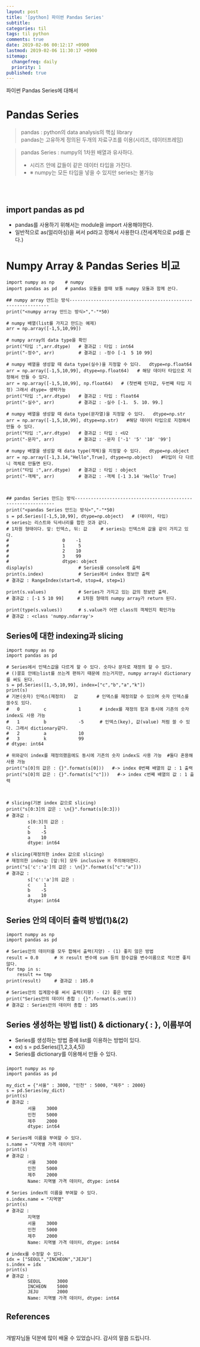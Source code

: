 ```yaml
---
layout: post
title: '[python] 파이썬 Pandas Series'
subtitle: 
categories: til
tags: til python
comments: true
date: 2019-02-06 00:12:17 +0900
lastmod: 2019-02-06 11:30:17 +0900
sitemap:
  changefreq: daily
  priority: 1
published: true
---
```


파이썬 Pandas Series에 대해서 <br />

# Pandas Series
> pandas : python의 data analysis의 핵심 library<br>
> pandas는 고유하게 정의된 두개의 자료구조를 이용(시리즈, 데이터프레임)<br>

> pandas Series : numpy의 1차원 배열과 유사하다.<br>
> - 시리즈 안에 값들이 같은 데이터 타입을 가진다.
> - ※ numpy는 모든 타입을 넣을 수 있지만 series는 불가능

<br>
<br>

## import pandas as pd
* pandas를 사용하기 위해서는 module을 import 사용해야한다.
* 일반적으로 as(얼리아싱)을 써서 pd라고 정해서 사용한다.(전세계적으로 pd를 쓴다.)

# Numpy Array & Pandas Series 비교
    import numpy as np    # numpy
    import pandas as pd   # pandas 모듈을 쓸때 보통 numpy 모듈과 함께 쓴다.
    
    ## numpy array 만드는 방식--------------------------------------------------------------
    print("<numpy array 만드는 방식>","-"*50)
    
    # numpy 배열(list를 가지고 만드는 예제)
    arr = np.array([-1,5,10,99])
    
    # numpy array의 data type을 확인
    print("타입 :",arr.dtype)   # 결과값 : 타입 : int64
    print("-정수", arr)         # 결과값 : -정수 [-1  5 10 99]
    
    # numpy 배열을 생성할 때 data type(실수)을 지정할 수 있다.   dtype=np.float64
    arr = np.array([-1,5,10,99], dtype=np.float64)   # 해당 데이터 타입으로 지정해서 만들 수 있다.
    arr = np.array([-1,5,10,99], np.float64)   # (첫번째 인자값, 두번째 타입 지정) 그래서 dtype= 생략가능
    print("타입 :",arr.dtype)   # 결과값 : 타입 : float64
    print("-실수", arr)         # 결과값 : -실수 [-1.  5. 10. 99.]
    
    # numpy 배열을 생성할 때 data type(문자열)을 지정할 수 있다.   dtype=np.str
    arr = np.array([-1,5,10,99], dtype=np.str)   #해당 데이터 타입으로 지정해서 만들 수 있다.
    print("타입 :",arr.dtype)   # 결과값 : 타입 : <U2
    print("-문자", arr)         # 결과값 : -문자 ['-1' '5' '10' '99']
    
    # numpy 배열을 생성할 때 data type(객체)을 지정할 수 있다.   dtype=np.object
    arr = np.array([-1,3.14,"Hello",True], dtype=np.object)   #타입이 다 다르니 객체로 만들면 된다.
    print("타입 :",arr.dtype)   # 결과값 : 타입 : object
    print("-객체", arr)         # 결과값 : -객체 [-1 3.14 'Hello' True]
    
    
    
    ## pandas Series 만드는 방식--------------------------------------------------------------
    print("<pandas Series 만드는 방식>","-"*50)
    s = pd.Series([-1,5,10,99], dtype=np.object)   # (데이터, 타입)
    # series는 리스트와 딕셔너리를 합친 것과 같다.
    # 1차원 형태이다. 앞: 인덱스, 뒤: 값     # series는 인덱스와 값을 같이 가지고 있다.
    #                    0    -1
    #                    1     5
    #                    2    10
    #                    3    99
    #                    dtype: object
    display(s)                 # Series를 console에 출력
    print(s.index)             # Series에서 index 정보만 출력  
    # 결과값 : RangeIndex(start=0, stop=4, step=1)
    
    print(s.values)            # Series가 가지고 있는 값의 정보만 출력.  
    # 결과값 : [-1 5 10 99]     # 1차원 형태의 numpy array가 return 된다.
    
    print(type(s.values))      # s.value가 어떤 class의 객체인지 확인가능 
    # 결과값 : <class 'numpy.ndarray'>
    
## Series에 대한 indexing과 slicing
    import numpy as np
    import pandas as pd
    
    # Series에서 인덱스값을 다르게 할 수 있다. 숫자나 문자로 재정의 할 수 있다.
    # ()괄호 안에는list를 쓰는게 편하기 때문에 쓰는거지만, numpy array나 dictionary를 써도 된다.
    s = pd.Series([1,-5,10,99], index=["c","b","a","k"])
    print(s)
    # 기본(숫자) 인덱스(재정의)   값       # 인덱스를 재정의할 수 있으며 숫자 인덱스를 쓸수도 있다.
    #   0         c            1       # index를 재정의 함과 동시에 기존의 숫자 index도 사용 가능
    #   1         b            -5      # 인덱스(key), 값(value) 처럼 쓸 수 있다. 그래서 dictionary같다.
    #   2         a            10
    #   3         k            99
    # dtype: int64
    
    # 위와같이 index를 재정의했음에도 동시에 기존의 숫자 index도 사용 가능  #둘다 혼용해 사용 가능
    print("s[0]의 값은 : {}".format(s[0]))   #-> index 0번째 배열의 값 : 1 출력
    print("s[0]의 값은 : {}".format(s["c"]))   #-> index c번째 배열의 값 : 1 출력
    
    
    
    # slicing(기본 index 값으로 slicing)
    print("s[0:3]의 값은 : \n{}".format(s[0:3]))
    # 결과값 : 
            s[0:3]의 값은 :
            c     1
            b    -5
            a    10
            dtype: int64
    
    # slicing(재정의한 index 값으로 slicing)
    # 재정의한 index는 [앞:뒤] 모두 inclusive ※ 주의해야한다.
    print("s['c':'a']의 값은 : \n{}".format(s["c":"a"])) 
    # 결과값 : 
            s['c':'a']의 값은 : 
            c     1
            b    -5
            a    10
            dtype: int64

## Series 안의 데이터 출력 방법(1)&(2)
    import numpy as np
    import pandas as pd
    
    # Series안의 데이터를 모두 합해서 출력(지양) - (1) 좋지 않은 방법
    result = 0.0      # ※ result 변수에 sum 등의 함수값을 변수이름으로 적으면 좋지 않다.
    for tmp in s:
        result += tmp
    print(result)     # 결과값 : 105.0
    
    # Series안의 집계함수를 써서 출력(지향) - (2) 좋은 방법
    print("Series안의 데이터 총합 : {}".format(s.sum()))
    # 결과값 : Series안의 데이터 총합 : 105

## Series 생성하는 방법 list() & dictionary{ : }, 이름부여
* Series를 생성하는 방법 중에 list를 이용하는 방법이 있다.
* ex) s = pd.Series([1,2,3,4,5])
* Series를 dictionary를 이용해서 만들 수 있다.
###
    import numpy as np
    import pandas as pd
    
    my_dict = {"서울" : 3000, "인천" : 5000, "제주" : 2000}
    s = pd.Series(my_dict)
    print(s)
    # 결과값 : 
            서울    3000
            인천    5000
            제주    2000
            dtype: int64
    
    # Series에 이름을 부여할 수 있다.
    s.name = "지역별 가격 데이터"
    print(s)
    # 결과값 : 
            서울    3000
            인천    5000
            제주    2000
            Name: 지역별 가격 데이터, dtype: int64
    
    # Series index의 이름을 부여할 수 있다.
    s.index.name = "지역명"
    print(s)
    # 결과값 : 
            지역명
            서울    3000
            인천    5000
            제주    2000
            Name: 지역별 가격 데이터, dtype: int64
    
    # index를 수정할 수 있다.
    idx = ["SEOUL","INCHEON","JEJU"]
    s.index = idx
    print(s)
    # 결과값 : 
            SEOUL      3000
            INCHEON    5000
            JEJU       2000
            Name: 지역별 가격 데이터, dtype: int64



## References

<br/>
개발자님들 덕분에 많이 배울 수 있었습니다. 감사의 말씀 드립니다.<br/>